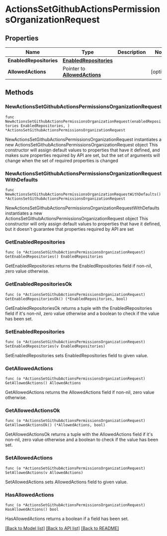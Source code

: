 # ActionsSetGithubActionsPermissionsOrganizationRequest

## Properties

Name | Type | Description | Notes
------------ | ------------- | ------------- | -------------
**EnabledRepositories** | [**EnabledRepositories**](EnabledRepositories.md) |  | 
**AllowedActions** | Pointer to [**AllowedActions**](AllowedActions.md) |  | [optional] 

## Methods

### NewActionsSetGithubActionsPermissionsOrganizationRequest

`func NewActionsSetGithubActionsPermissionsOrganizationRequest(enabledRepositories EnabledRepositories, ) *ActionsSetGithubActionsPermissionsOrganizationRequest`

NewActionsSetGithubActionsPermissionsOrganizationRequest instantiates a new ActionsSetGithubActionsPermissionsOrganizationRequest object
This constructor will assign default values to properties that have it defined,
and makes sure properties required by API are set, but the set of arguments
will change when the set of required properties is changed

### NewActionsSetGithubActionsPermissionsOrganizationRequestWithDefaults

`func NewActionsSetGithubActionsPermissionsOrganizationRequestWithDefaults() *ActionsSetGithubActionsPermissionsOrganizationRequest`

NewActionsSetGithubActionsPermissionsOrganizationRequestWithDefaults instantiates a new ActionsSetGithubActionsPermissionsOrganizationRequest object
This constructor will only assign default values to properties that have it defined,
but it doesn't guarantee that properties required by API are set

### GetEnabledRepositories

`func (o *ActionsSetGithubActionsPermissionsOrganizationRequest) GetEnabledRepositories() EnabledRepositories`

GetEnabledRepositories returns the EnabledRepositories field if non-nil, zero value otherwise.

### GetEnabledRepositoriesOk

`func (o *ActionsSetGithubActionsPermissionsOrganizationRequest) GetEnabledRepositoriesOk() (*EnabledRepositories, bool)`

GetEnabledRepositoriesOk returns a tuple with the EnabledRepositories field if it's non-nil, zero value otherwise
and a boolean to check if the value has been set.

### SetEnabledRepositories

`func (o *ActionsSetGithubActionsPermissionsOrganizationRequest) SetEnabledRepositories(v EnabledRepositories)`

SetEnabledRepositories sets EnabledRepositories field to given value.


### GetAllowedActions

`func (o *ActionsSetGithubActionsPermissionsOrganizationRequest) GetAllowedActions() AllowedActions`

GetAllowedActions returns the AllowedActions field if non-nil, zero value otherwise.

### GetAllowedActionsOk

`func (o *ActionsSetGithubActionsPermissionsOrganizationRequest) GetAllowedActionsOk() (*AllowedActions, bool)`

GetAllowedActionsOk returns a tuple with the AllowedActions field if it's non-nil, zero value otherwise
and a boolean to check if the value has been set.

### SetAllowedActions

`func (o *ActionsSetGithubActionsPermissionsOrganizationRequest) SetAllowedActions(v AllowedActions)`

SetAllowedActions sets AllowedActions field to given value.

### HasAllowedActions

`func (o *ActionsSetGithubActionsPermissionsOrganizationRequest) HasAllowedActions() bool`

HasAllowedActions returns a boolean if a field has been set.


[[Back to Model list]](../README.md#documentation-for-models) [[Back to API list]](../README.md#documentation-for-api-endpoints) [[Back to README]](../README.md)


